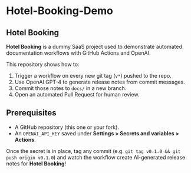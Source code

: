 # Hotel-Booking-Demo

## Hotel Booking

**Hotel Booking** is a dummy SaaS project used to demonstrate automated documentation workflows with GitHub Actions and OpenAI.

This repository shows how to:

1. Trigger a workflow on every new git tag (`v*`) pushed to the repo.
2. Use OpenAI GPT-4 to generate release notes from commit messages.
3. Commit those notes to `docs/` in a new branch.
4. Open an automated Pull Request for human review.

## Prerequisites

* A GitHub repository (this one or your fork).
* An `OPENAI_API_KEY` saved under **Settings > Secrets and variables > Actions**.

Once the secret is in place, tag any commit (e.g. `git tag v0.1.0 && git push origin v0.1.0`) and watch the workflow create AI-generated release notes for **Hotel Booking**!
